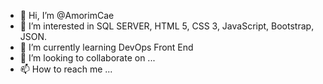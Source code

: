 - 👋 Hi, I’m @AmorimCae
- 👀 I’m interested in SQL SERVER, HTML 5, CSS 3, JavaScript, Bootstrap, JSON.
- 🌱 I’m currently learning DevOps Front End
- 💞️ I’m looking to collaborate on ...
- 📫 How to reach me ...

<!---
AmorimCae/AmorimCae is a ✨ special ✨ repository because its `README.md` (this file) appears on your GitHub profile.
You can click the Preview link to take a look at your changes.
--->
